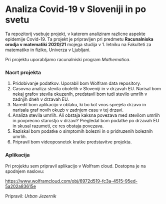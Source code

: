 # Analiza Covid-19 v Sloveniji in po svetu

Ta repozitorij vsebuje projekt, v katerem analiziram razlicne aspekte epidemije Covid-19. Ta projekt je pripravljen pri predmetu **Racunalniska orodja v matematiki 2020/21** mojega studija v 1. letniku na Fakulteti za matematiko in fiziko, Univerza v Ljubljani.

Pri projektu uporabljamo racunalniski program _Mathematica_.

### Nacrt projekta

1. Pridobivanje podatkov. Uporabil bom Wolfram data repository.
2. Casovna analiza stevila obolelih v Sloveniji in v drzavah EU. Narisal bom nekaj grafov stevila okuzenih, predstavil bom tudi stevilo umrlih v zadnjih dneh v drzavah EU.
3. Naredil bom aplikacijo v oblaku, ki bo kot vnos sprejela drzavo in narisala graf novih okuzb v zadnjem casu v tej drzavi.
4. Analiza stevila umrlih. Ali obstaja kaksna povezava med stevilom umrlih in povprecno starostjo v drzavi? Pregledal bom podatke po drzavah EU in skusal razumeti, ce res obstaja povezava.
5. Raziskal bom podatke o simptomih bolezni in o pridruzenih boleznih umrlih.
6. Pripravil bom videoposnetek kratke predstavitve projekta.

### Aplikacija

Pri projektu sem pripravil aplikacijo v Wolfram cloud. Dostopna je na spodnjem naslovu:

https://www.wolframcloud.com/obj/6972d519-fc3a-4515-95ed-5a202a83615e

Pripravil: *Urban Jezernik*
